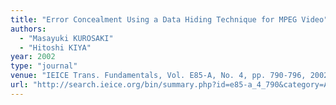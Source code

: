 ```yaml
---
title: "Error Concealment Using a Data Hiding Technique for MPEG Video"
authors:
  - "Masayuki KUROSAKI"
  - "Hitoshi KIYA"
year: 2002
type: "journal"
venue: "IEICE Trans. Fundamentals, Vol. E85-A, No. 4, pp. 790-796, 2002-04-01."
url: "http://search.ieice.org/bin/summary.php?id=e85-a_4_790&category=A&year=2002&lang=E&abst="
---
```

